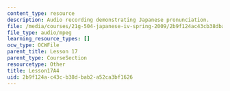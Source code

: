 ```yaml
---
content_type: resource
description: Audio recording demonstrating Japanese pronunciation.
file: /media/courses/21g-504-japanese-iv-spring-2009/2b9f124ac43cb38dbab2a52ca3bf1626_Lesson17A4.mp3
file_type: audio/mpeg
learning_resource_types: []
ocw_type: OCWFile
parent_title: Lesson 17
parent_type: CourseSection
resourcetype: Other
title: Lesson17A4
uid: 2b9f124a-c43c-b38d-bab2-a52ca3bf1626
---
```

